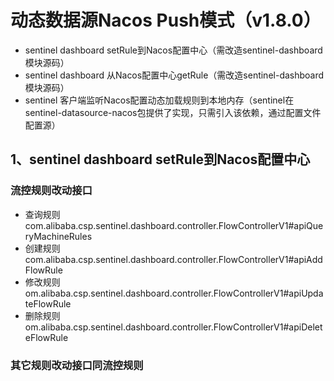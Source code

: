 # 动态数据源Nacos Push模式（v1.8.0）

* sentinel dashboard setRule到Nacos配置中心（需改造sentinel-dashboard模块源码）
* sentinel dashboard 从Nacos配置中心getRule（需改造sentinel-dashboard模块源码）
* sentinel 客户端监听Nacos配置动态加载规则到本地内存（sentinel在sentinel-datasource-nacos包提供了实现，只需引入该依赖，通过配置文件配置源）

## 1、sentinel dashboard setRule到Nacos配置中心
### 流控规则改动接口
* 查询规则 com.alibaba.csp.sentinel.dashboard.controller.FlowControllerV1#apiQueryMachineRules
* 创建规则 com.alibaba.csp.sentinel.dashboard.controller.FlowControllerV1#apiAddFlowRule
* 修改规则 om.alibaba.csp.sentinel.dashboard.controller.FlowControllerV1#apiUpdateFlowRule
* 删除规则 om.alibaba.csp.sentinel.dashboard.controller.FlowControllerV1#apiDeleteFlowRule

### 其它规则改动接口同流控规则